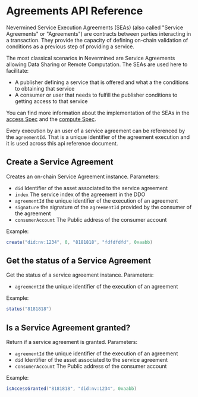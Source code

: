 # Agreements API Reference

Nevermined Service Execution Agreements (SEAs) (also called "Service Agreements" or "Agreements") are contracts between parties interacting in a transaction.
They provide the capacity of defining on-chain validation of conditions as a previous step of providing a service.

The most classical scenarios in Nevermined are Service Agreements allowing Data Sharing or Remote Computation. The SEAs are used here to facilitate:

- A publisher defining a service that is offered and what a the conditions to obtaining that service
- A consumer or user that needs to fulfill the publisher conditions to getting access to that service

You can find more information about the implementation of the SEAs in the [access Spec](../architecture/specs/access/README.md) and the [compute Spec](../architecture/specs/compute/README.md).

Every execution by an user of a service agreement can be referenced by the `agreementId`. That is a unique identifier of the agreement execution and it is used across this api reference document.


## Create a Service Agreement

Creates an on-chain Service Agreement instance. Parameters:

* `did` Identifier of the asset associated to the service agreement
* `index` The service index of the agreement in the DDO
* `agreementId` the unique identifier of the execution of an agreement
* `signature` the signature of the `agreementId` provided by the consumer of the agreement
* `consumerAccount` The Public address of the consumer account

Example:

```java
create("did:nv:1234", 0, "8181818", "fdfdfdfd", 0xaabb)
```

## Get the status of a Service Agreement

Get the status of a service agreement instance. Parameters:

* `agreementId` the unique identifier of the execution of an agreement

Example:

```java
status("8181818")
```

## Is a Service Agreement granted?

Return if a service agreement is granted. Parameters:

* `agreementId` the unique identifier of the execution of an agreement
* `did` Identifier of the asset associated to the service agreement
* `consumerAccount` The Public address of the consumer account

Example:

```java
isAccessGranted("8181818", "did:nv:1234", 0xaabb)
```
